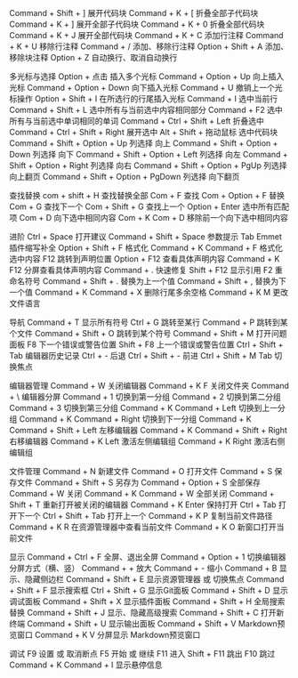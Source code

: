 Command + Shift + ] 展开代码块
Command + K + [ 折叠全部子代码块
Command + K + ] 展开全部子代码块
Command + K  + 0 折叠全部代码块
Command + K  + J 展开全部代码块
Command + K  + C 添加行注释
Command + K  + U 移除行注释
Command + / 添加、移除行注释
Option + Shift + A 添加、移除块注释
Option + Z 自动换行、取消自动换行

多光标与选择
Option + 点击 插入多个光标
Command + Option + Up 向上插入光标
Command + Option + Down 向下插入光标
Command + U 撤销上一个光标操作
Option + Shift + I 在所选行的行尾插入光标
Command + I 选中当前行
Command + Shift + L 选中所有与当前选中内容相同部分
Command + F2 选中所有与当前选中单词相同的单词
Command + Ctrl + Shift + Left 折叠选中
Command + Ctrl + Shift + Right 展开选中
Alt + Shift + 拖动鼠标 选中代码块
Command + Shift + Option + Up 列选择 向上
Command + Shift + Option + Down 列选择 向下
Command + Shift + Option + Left 列选择 向左
Command + Shift + Option + Right 列选择 向右
Command + Shift + Option + PgUp 列选择 向上翻页
Command + Shift + Option + PgDown 列选择 向下翻页

查找替换
com + shift + H  查找替换全部
Com + F 查找
Com + Option + F 替换
Com + G 查找下一个
Com + Shift + G 查找上一个
Option + Enter 选中所有匹配项
Com + D 向下选中相同内容
Com + K  Com + D 移除前一个向下选中相同内容

进阶
Ctrl + Space 打开建议
Command + Shift + Space 参数提示
Tab Emmet插件缩写补全
Option + Shift + F 格式化
Command + K Command + F 格式化选中内容
F12 跳转到声明位置
Option + F12 查看具体声明内容
Command + K F12 分屏查看具体声明内容
Command + . 快速修复
Shift + F12 显示引用
F2 重命名符号
Command + Shift + . 替换为上一个值
Command + Shift + , 替换为下一个值
Command + K Command + X 删除行尾多余空格
Command + K M 更改文件语言

导航
Command + T 显示所有符号
Ctrl + G 跳转至某行
Command + P 跳转到某个文件
Command + Shift + O 跳转到某个符号
Command + Shift + M 打开问题面板
F8 下一个错误或警告位置
Shift + F8 上一个错误或警告位置
Ctrl + Shift + Tab 编辑器历史记录
Ctrl + - 后退
Ctrl + Shift + - 前进
Ctrl + Shift + M Tab 切换焦点

编辑器管理
Command + W 关闭编辑器
Command + K F 关闭文件夹
Command + \ 编辑器分屏
Command + 1 切换到第一分组
Command + 2 切换到第二分组
Command + 3 切换到第三分组
Command + K Command + Left 切换到上一分组
Command + K Command + Right 切换到下一分组
Command + K Command + Shift + Left 左移编辑器
Command + K Command + Shift + Right 右移编辑器
Command + K Left 激活左侧编辑组
Command + K Right 激活右侧编辑组

文件管理
Command + N 新建文件
Command + O 打开文件
Command + S 保存文件
Command + Shift + S 另存为
Command + Option + S 全部保存
Command + W 关闭
Command + K Command + W 全部关闭
Command + Shift + T 重新打开被关闭的编辑器
Command + K Enter 保持打开
Ctrl + Tab 打开下一个
Ctrl + Shift + Tab 打开上一个
Command + K P 复制当前文件路径
Command + K R 在资源管理器中查看当前文件
Command + K O 新窗口打开当前文件

显示
Command + Ctrl + F 全屏、退出全屏
Command + Option + 1 切换编辑器分屏方式（横、竖）
Command + + 放大
Command + - 缩小
Command + B 显示、隐藏侧边栏
Command + Shift + E 显示资源管理器 或 切换焦点
Command + Shift + F 显示搜索框
Ctrl + Shift + G 显示Git面板
Command + Shift + D 显示调试面板
Command + Shift + X 显示插件面板
Command + Shift + H 全局搜索替换
Command + Shift + J 显示、隐藏高级搜索
Command + Shift + C 打开新终端
Command + Shift + U 显示输出面板
Command + Shift + V Markdown预览窗口
Command + K V 分屏显示 Markdown预览窗口

调试
F9 设置 或 取消断点
F5 开始 或 继续
F11 进入
Shift + F11 跳出
F10 跳过
Command + K Command + I 显示悬停信息
